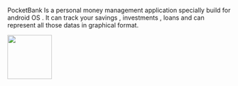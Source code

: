  PocketBank Is a personal money management application specially build for android OS . It can track your savings , investments , loans and can represent all those datas in graphical format.
 
<img src="https://user-images.githubusercontent.com/79393396/174012138-36657da8-2942-404d-95f4-09fb53dccc79.jpg" width="100" height="100">
